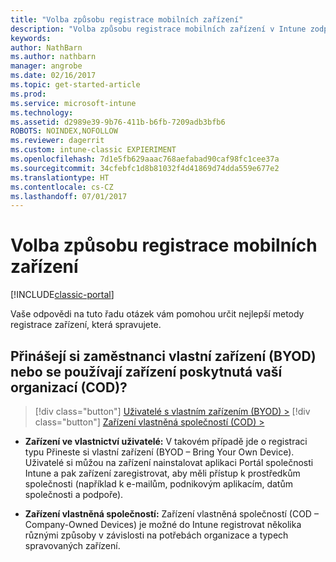 ```yaml
---
title: "Volba způsobu registrace mobilních zařízení"
description: "Volba způsobu registrace mobilních zařízení v Intune zodpovězením několik jednoduchých dotazů"
keywords: 
author: NathBarn
ms.author: nathbarn
manager: angrobe
ms.date: 02/16/2017
ms.topic: get-started-article
ms.prod: 
ms.service: microsoft-intune
ms.technology: 
ms.assetid: d2989e39-9b76-411b-b6fb-7209adb3bfb6
ROBOTS: NOINDEX,NOFOLLOW
ms.reviewer: dagerrit
ms.custom: intune-classic EXPIERIMENT
ms.openlocfilehash: 7d1e5fb629aaac768aefabad90caf98fc1cee37a
ms.sourcegitcommit: 34cfebfc1d8b81032f4d41869d74dda559e677e2
ms.translationtype: HT
ms.contentlocale: cs-CZ
ms.lasthandoff: 07/01/2017
---
```

# <a name="choose-how-to-enroll-mobile-devices"></a>Volba způsobu registrace mobilních zařízení

[!INCLUDE[classic-portal](../includes/classic-portal.md)]

Vaše odpovědi na tuto řadu otázek vám pomohou určit nejlepší metody registrace zařízení, která spravujete.

## <a name="do-employees-bring-their-own-devices-byod-or-are-devices-provided-by-your-organization-cod"></a>**Přinášejí si zaměstnanci vlastní zařízení (BYOD) nebo se používají zařízení poskytnutá vaší organizací (COD)?**

> [!div class="button"]
[Uživatelé s vlastním zařízením (BYOD) >](choose-how-to-enroll-devices2.md)
> [!div class="button"]
[Zařízení vlastněná společností (COD) >](choose-how-to-enroll-devices3.md)

- **Zařízení ve vlastnictví uživatelé:** V takovém případě jde o registraci typu Přineste si vlastní zařízení (BYOD – Bring Your Own Device). Uživatelé si můžou na zařízení nainstalovat aplikaci Portál společnosti Intune a pak zařízení zaregistrovat, aby měli přístup k prostředkům společnosti (například k e-mailům, podnikovým aplikacím, datům společnosti a podpoře).  

- **Zařízení vlastněná společností:** Zařízení vlastněná společností (COD – Company-Owned Devices) je možné do Intune registrovat několika různými způsoby v závislosti na potřebách organizace a typech spravovaných zařízení.
